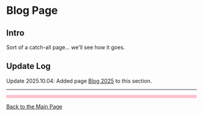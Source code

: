 # Blog Page

## Intro

Sort of a catch-all page... we'll see how it goes.


## Update Log

Update 2025.10.04: Added page [Blog 2025](/blogs/Blog25.md) to this section.

---



<hr style="height:8px;border-width:0;color:pink;background-color:pink">

[Back to the Main Page](../index.md)
